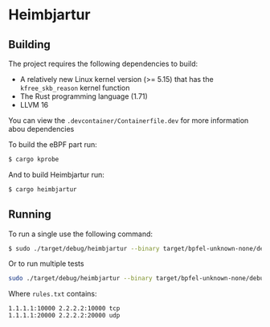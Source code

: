 # Heimbjartur

## Building

The project requires the following dependencies to build:

- A relatively new Linux kernel version (>= 5.15) that has the `kfree_skb_reason` kernel function
- The Rust programming language (1.71)
- LLVM 16

You can view the `.devcontainer/Containerfile.dev` for more information abou dependencies

To build the eBPF part run: 

```bash
$ cargo kprobe
```

And to build Heimbjartur run:

```bash
$ cargo heimbjartur
```

## Running

To run a single use the following command:

```bash
$ sudo ./target/debug/heimbjartur --binary target/bpfel-unknown-none/debug/kprobe single -s <SRC_IP>:<SRC_PORT> -d <DST_IP>:<DST_PORT> -p [tcp, udp]
```

Or to run multiple tests

```bash
sudo ./target/debug/heimbjartur --binary target/bpfel-unknown-none/debug/kprobe multiple --file_name rules.txt
```

Where `rules.txt` contains:

```
1.1.1.1:10000 2.2.2.2:10000 tcp
1.1.1.1:20000 2.2.2.2:20000 udp
```
